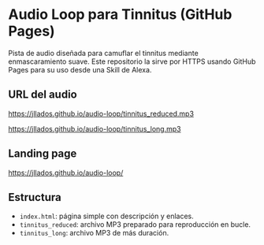 # Audio Loop para Tinnitus (GitHub Pages)

Pista de audio diseñada para camuflar el tinnitus mediante enmascaramiento suave. Este repositorio la sirve por HTTPS usando GitHub Pages para su uso desde una Skill de Alexa.

## URL del audio
https://jllados.github.io/audio-loop/tinnitus_reduced.mp3

https://jllados.github.io/audio-loop/tinnitus_long.mp3

## Landing page
https://jllados.github.io/audio-loop/

## Estructura
- `index.html`: página simple con descripción y enlaces.
- `tinnitus_reduced`: archivo MP3 preparado para reproducción en bucle.
- `tinnitus_long`: archivo MP3 de más duración.


